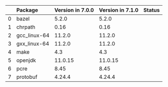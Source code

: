 <!-- markdown-link-check-disable -->

|    | Package      | Version in 7.0.0   | Version in 7.1.0   | Status   |
|---:|:-------------|:-------------------|:-------------------|:---------|
|  0 | bazel        | 5.2.0              | 5.2.0              |          |
|  1 | chrpath      | 0.16               | 0.16               |          |
|  2 | gcc_linux-64 | 11.2.0             | 11.2.0             |          |
|  3 | gxx_linux-64 | 11.2.0             | 11.2.0             |          |
|  4 | make         | 4.3                | 4.3                |          |
|  5 | openjdk      | 11.0.15            | 11.0.15            |          |
|  6 | pcre         | 8.45               | 8.45               |          |
|  7 | protobuf     | 4.24.4             | 4.24.4             |          |